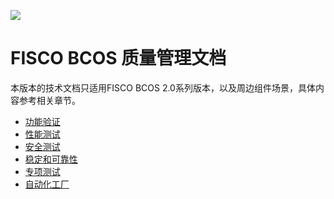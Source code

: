![](https://github.com/jishitang/FISCO-BCOS-TEST/raw/master/docs/FISCO_BCOS_QM_Logo.svg?sanitize=true)

# FISCO BCOS 质量管理文档

本版本的技术文档只适用FISCO BCOS 2.0系列版本，以及周边组件场景，具体内容参考相关章节。


- [功能验证](https://fisco-bcos-test.readthedocs.io/zh_CN/dev/docs/what_is_new.html)
- [性能测试](https://fisco-bcos-test.readthedocs.io/zh_CN/dev/docs/change_log/index.html)
- [安全测试](https://fisco-bcos-test.readthedocs.io/zh_CN/dev/docs/installation.html)
- [稳定和可靠性](https://fisco-bcos-test.readthedocs.io/zh_CN/dev/docs/tutorial/index.html)
- [专项测试](https://fisco-bcos-test.readthedocs.io/zh_CN/dev/docs/manual/index.html)
- [自动化工厂](https://fisco-bcos-test.readthedocs.io/zh_CN/dev/docs/enterprise_tools/index.html)
